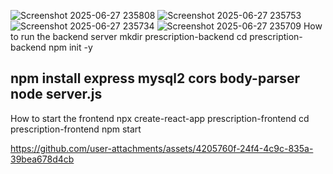 ![Screenshot 2025-06-27 235808](https://github.com/user-attachments/assets/9fc8fc3a-af00-4520-8b0a-6268a2e000d8)
![Screenshot 2025-06-27 235753](https://github.com/user-attachments/assets/495ad2f9-23fa-4994-b901-dba93cd39e8b)
![Screenshot 2025-06-27 235734](https://github.com/user-attachments/assets/e62f04fd-339a-43e8-ab75-15c4478c60dd)
![Screenshot 2025-06-27 235709](https://github.com/user-attachments/assets/3cae9963-0497-4ad3-8fef-da08c9e6df43)
How to run the backend server 
mkdir prescription-backend
cd prescription-backend
npm init -y

npm install express mysql2 cors body-parser
node server.js
--------------------------------------------------------------------
How to start the frontend 
npx create-react-app prescription-frontend
cd prescription-frontend
npm start


https://github.com/user-attachments/assets/4205760f-24f4-4c9c-835a-39bea678d4cb

